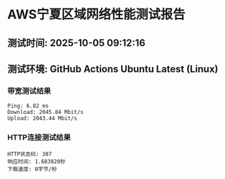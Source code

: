 # AWS宁夏区域网络性能测试报告
## 测试时间: 2025-10-05 09:12:16
## 测试环境: GitHub Actions Ubuntu Latest (Linux)

### 带宽测试结果
```
Ping: 6.82 ms
Download: 2045.84 Mbit/s
Upload: 2043.44 Mbit/s
```

### HTTP连接测试结果
```
HTTP状态码: 307
响应时间: 1.683820秒
下载速度: 0字节/秒
```


